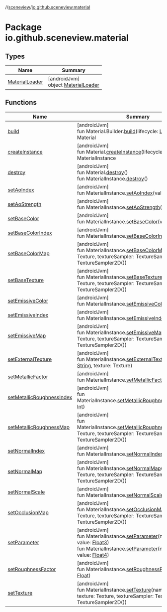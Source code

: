 //[sceneview](../../index.md)/[io.github.sceneview.material](index.md)

# Package io.github.sceneview.material

## Types

| Name | Summary |
|---|---|
| [MaterialLoader](-material-loader/index.md) | [androidJvm]<br>object [MaterialLoader](-material-loader/index.md) |

## Functions

| Name | Summary |
|---|---|
| [build](build.md) | [androidJvm]<br>fun Material.Builder.[build](build.md)(lifecycle: [Lifecycle](https://developer.android.com/reference/kotlin/androidx/lifecycle/Lifecycle.html)): Material |
| [createInstance](create-instance.md) | [androidJvm]<br>fun Material.[createInstance](create-instance.md)(lifecycle: [Lifecycle](https://developer.android.com/reference/kotlin/androidx/lifecycle/Lifecycle.html)): MaterialInstance |
| [destroy](destroy.md) | [androidJvm]<br>fun Material.[destroy](destroy.md)()<br>fun MaterialInstance.[destroy](destroy.md)() |
| [setAoIndex](set-ao-index.md) | [androidJvm]<br>fun MaterialInstance.[setAoIndex](set-ao-index.md)(value: [Int](https://kotlinlang.org/api/latest/jvm/stdlib/kotlin/-int/index.html)) |
| [setAoStrength](set-ao-strength.md) | [androidJvm]<br>fun MaterialInstance.[setAoStrength](set-ao-strength.md)(value: [Float](https://kotlinlang.org/api/latest/jvm/stdlib/kotlin/-float/index.html)) |
| [setBaseColor](set-base-color.md) | [androidJvm]<br>fun MaterialInstance.[setBaseColor](set-base-color.md)(value: [Color](../io.github.sceneview.utils/index.md#289679020%2FClasslikes%2F-1571379623)) |
| [setBaseColorIndex](set-base-color-index.md) | [androidJvm]<br>fun MaterialInstance.[setBaseColorIndex](set-base-color-index.md)(value: [Int](https://kotlinlang.org/api/latest/jvm/stdlib/kotlin/-int/index.html)) |
| [setBaseColorMap](set-base-color-map.md) | [androidJvm]<br>fun MaterialInstance.[setBaseColorMap](set-base-color-map.md)(texture: Texture, textureSampler: TextureSampler = TextureSampler2D()) |
| [setBaseTexture](set-base-texture.md) | [androidJvm]<br>fun MaterialInstance.[setBaseTexture](set-base-texture.md)(texture: Texture, textureSampler: TextureSampler = TextureSampler2D()) |
| [setEmissiveColor](set-emissive-color.md) | [androidJvm]<br>fun MaterialInstance.[setEmissiveColor](set-emissive-color.md)(value: [Color](../io.github.sceneview.utils/index.md#289679020%2FClasslikes%2F-1571379623)) |
| [setEmissiveIndex](set-emissive-index.md) | [androidJvm]<br>fun MaterialInstance.[setEmissiveIndex](set-emissive-index.md)(value: [Int](https://kotlinlang.org/api/latest/jvm/stdlib/kotlin/-int/index.html)) |
| [setEmissiveMap](set-emissive-map.md) | [androidJvm]<br>fun MaterialInstance.[setEmissiveMap](set-emissive-map.md)(texture: Texture, textureSampler: TextureSampler = TextureSampler2D()) |
| [setExternalTexture](set-external-texture.md) | [androidJvm]<br>fun MaterialInstance.[setExternalTexture](set-external-texture.md)(name: [String](https://kotlinlang.org/api/latest/jvm/stdlib/kotlin/-string/index.html), texture: Texture) |
| [setMetallicFactor](set-metallic-factor.md) | [androidJvm]<br>fun MaterialInstance.[setMetallicFactor](set-metallic-factor.md)(value: [Float](https://kotlinlang.org/api/latest/jvm/stdlib/kotlin/-float/index.html)) |
| [setMetallicRoughnessIndex](set-metallic-roughness-index.md) | [androidJvm]<br>fun MaterialInstance.[setMetallicRoughnessIndex](set-metallic-roughness-index.md)(value: [Int](https://kotlinlang.org/api/latest/jvm/stdlib/kotlin/-int/index.html)) |
| [setMetallicRoughnessMap](set-metallic-roughness-map.md) | [androidJvm]<br>fun MaterialInstance.[setMetallicRoughnessMap](set-metallic-roughness-map.md)(texture: Texture, textureSampler: TextureSampler = TextureSampler2D()) |
| [setNormalIndex](set-normal-index.md) | [androidJvm]<br>fun MaterialInstance.[setNormalIndex](set-normal-index.md)(value: [Int](https://kotlinlang.org/api/latest/jvm/stdlib/kotlin/-int/index.html)) |
| [setNormalMap](set-normal-map.md) | [androidJvm]<br>fun MaterialInstance.[setNormalMap](set-normal-map.md)(texture: Texture, textureSampler: TextureSampler = TextureSampler2D()) |
| [setNormalScale](set-normal-scale.md) | [androidJvm]<br>fun MaterialInstance.[setNormalScale](set-normal-scale.md)(value: [Float](https://kotlinlang.org/api/latest/jvm/stdlib/kotlin/-float/index.html)) |
| [setOcclusionMap](set-occlusion-map.md) | [androidJvm]<br>fun MaterialInstance.[setOcclusionMap](set-occlusion-map.md)(texture: Texture, textureSampler: TextureSampler = TextureSampler2D()) |
| [setParameter](set-parameter.md) | [androidJvm]<br>fun MaterialInstance.[setParameter](set-parameter.md)(name: [String](https://kotlinlang.org/api/latest/jvm/stdlib/kotlin/-string/index.html), value: [Float3](../dev.romainguy.kotlin.math/-float3/index.md))<br>fun MaterialInstance.[setParameter](set-parameter.md)(name: [String](https://kotlinlang.org/api/latest/jvm/stdlib/kotlin/-string/index.html), value: [Float4](../dev.romainguy.kotlin.math/-float4/index.md)) |
| [setRoughnessFactor](set-roughness-factor.md) | [androidJvm]<br>fun MaterialInstance.[setRoughnessFactor](set-roughness-factor.md)(value: [Float](https://kotlinlang.org/api/latest/jvm/stdlib/kotlin/-float/index.html)) |
| [setTexture](set-texture.md) | [androidJvm]<br>fun MaterialInstance.[setTexture](set-texture.md)(name: [String](https://kotlinlang.org/api/latest/jvm/stdlib/kotlin/-string/index.html), texture: Texture, textureSampler: TextureSampler = TextureSampler2D()) |
